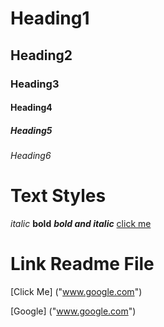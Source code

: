 # Heading1
## Heading2
### Heading3
#### Heading4
##### Heading5
###### Heading6

# Text Styles
*italic*
**bold**
***bold and italic***
<a href="">click me</a>
# Link Readme File 
[Click Me] ("www.google.com")

[Google] ("www.google.com")
